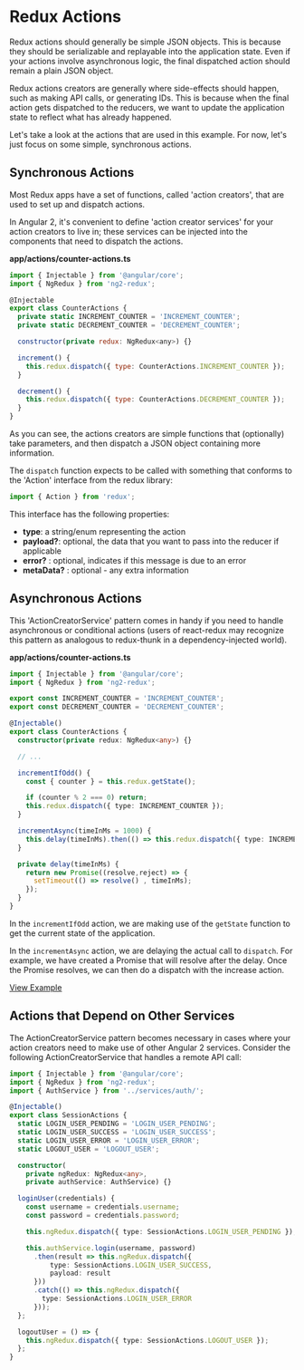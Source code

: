 # Redux Actions

Redux actions should generally be simple JSON objects. This is because
they should be serializable and replayable into the application state. Even if
your actions involve asynchronous logic, the final dispatched action should 
remain a plain JSON object.

Redux actions creators are generally where side-effects should happen, such as
making API calls, or generating IDs. This is because when the final action gets
dispatched to the reducers, we want to update the application state to reflect
what has already happened.

Let's take a look at the actions that are used in this example. For now, let's
just focus on some simple, synchronous actions.

## Synchronous Actions

Most Redux apps have a set of functions, called 'action creators', that are
used to set up and dispatch actions.

In Angular 2, it's convenient to define 'action creator services' for your
action creators to live in; these services can be injected into the components
that need to dispatch the actions.

__app/actions/counter-actions.ts__
```javascript
import { Injectable } from '@angular/core';
import { NgRedux } from 'ng2-redux';

@Injectable
export class CounterActions {
  private static INCREMENT_COUNTER = 'INCREMENT_COUNTER';
  private static DECREMENT_COUNTER = 'DECREMENT_COUNTER';

  constructor(private redux: NgRedux<any>) {}

  increment() {
    this.redux.dispatch({ type: CounterActions.INCREMENT_COUNTER });
  }

  decrement() {
    this.redux.dispatch({ type: CounterActions.DECREMENT_COUNTER });
  }
}
```

As you can see, the actions creators are simple functions that (optionally)
take parameters, and then dispatch a JSON object containing more information.

The `dispatch` function expects to be called with something that conforms to
the 'Action' interface from the redux library:

```typescript
import { Action } from 'redux';
```

This interface has the following properties:

* **type**: a string/enum representing the action
* **payload?**: optional, the data that you want to pass into the reducer if applicable
* **error?** : optional, indicates if this message is due to an error
* **metaData?** : optional - any extra information

## Asynchronous Actions

This 'ActionCreatorService' pattern comes in handy if you need to handle
asynchronous or conditional actions (users of react-redux may recognize this
pattern as analogous to redux-thunk in a dependency-injected world).

__app/actions/counter-actions.ts__
```typescript
import { Injectable } from '@angular/core';
import { NgRedux } from 'ng2-redux';

export const INCREMENT_COUNTER = 'INCREMENT_COUNTER';
export const DECREMENT_COUNTER = 'DECREMENT_COUNTER';

@Injectable()
export class CounterActions {
  constructor(private redux: NgRedux<any>) {}

  // ...

  incrementIfOdd() {
    const { counter } = this.redux.getState();

    if (counter % 2 === 0) return;
    this.redux.dispatch({ type: INCREMENT_COUNTER });
  }

  incrementAsync(timeInMs = 1000) {
    this.delay(timeInMs).then(() => this.redux.dispatch({ type: INCREMENT_COUNTER }));
  }

  private delay(timeInMs) {
    return new Promise((resolve,reject) => {
      setTimeout(() => resolve() , timeInMs);
    });
  }
}
```

In the `incrementIfOdd` action, we are making use of the `getState` function to
get the current state of the application.

In the `incrementAsync` action, we are delaying the actual call to `dispatch`.
For example, we have created a Promise that will resolve after the delay. Once
the Promise resolves, we can then do a dispatch with the increase action.

[View Example](https://plnkr.co/edit/Ck0SngT4GKWVdv4MSevs?p=preview)

## Actions that Depend on Other Services

The ActionCreatorService pattern becomes necessary in cases where your action
creators need to make use of other Angular 2 services. Consider the following
ActionCreatorService that handles a remote API call:

```typescript
import { Injectable } from '@angular/core';
import { NgRedux } from 'ng2-redux';
import { AuthService } from '../services/auth/';

@Injectable()
export class SessionActions {
  static LOGIN_USER_PENDING = 'LOGIN_USER_PENDING';
  static LOGIN_USER_SUCCESS = 'LOGIN_USER_SUCCESS';
  static LOGIN_USER_ERROR = 'LOGIN_USER_ERROR';
  static LOGOUT_USER = 'LOGOUT_USER';

  constructor(
    private ngRedux: NgRedux<any>,
    private authService: AuthService) {}

  loginUser(credentials) {
    const username = credentials.username;
    const password = credentials.password;

    this.ngRedux.dispatch({ type: SessionActions.LOGIN_USER_PENDING });

    this.authService.login(username, password)
      .then(result => this.ngRedux.dispatch({
          type: SessionActions.LOGIN_USER_SUCCESS,
          payload: result
      }))
      .catch(() => this.ngRedux.dispatch({
        type: SessionActions.LOGIN_USER_ERROR
      }));
  };

  logoutUser = () => {
    this.ngRedux.dispatch({ type: SessionActions.LOGOUT_USER });
  };
}
```
